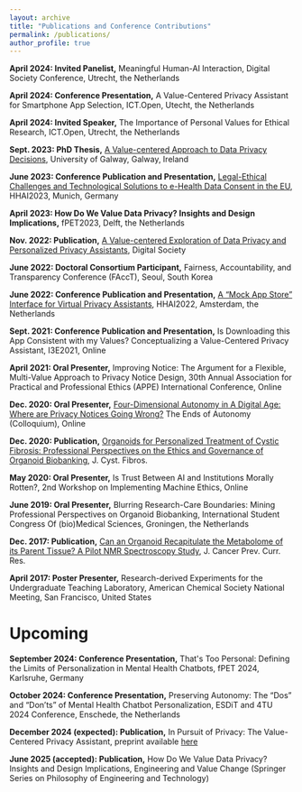 ```yaml
---
layout: archive
title: "Publications and Conference Contributions"
permalink: /publications/
author_profile: true
---
```


**April 2024: Invited Panelist,** Meaningful Human-AI Interaction, Digital Society Conference, Utrecht, the Netherlands

**April 2024: Conference Presentation,** A Value-Centered Privacy Assistant for Smartphone App Selection, ICT.Open, Utecht, the Netherlands

**April 2024: Invited Speaker,** The Importance of Personal Values for Ethical Research, ICT.Open, Utrecht, the Netherlands

**Sept. 2023: PhD Thesis,** [A Value-centered Approach to Data Privacy Decisions](https://researchrepository.universityofgalway.ie/entities/publication/8ed0ab0e-f773-4b8e-8c00-655edd00cef4), University of Galway, Galway, Ireland

**June 2023: Conference Publication and Presentation,** [Legal-Ethical Challenges and Technological Solutions to e-Health Data Consent in the EU](https://ebooks.iospress.nl/volumearticle/63336), HHAI2023, Munich, Germany

**April 2023: How Do We Value Data Privacy? Insights and Design Implications,** fPET2023, Delft, the Netherlands

**Nov. 2022:	Publication,** [A Value-centered Exploration of Data Privacy and Personalized Privacy Assistants](https://link.springer.com/article/10.1007/s44206-022-00028-w), Digital Society

**June 2022:	Doctoral Consortium Participant,** Fairness, Accountability, and Transparency Conference (FAccT), Seoul, South Korea

**June 2022: Conference Publication and Presentation,** [A “Mock App Store” Interface for Virtual Privacy Assistants](https://ebooks.iospress.nl/doi/10.3233/FAIA220212), HHAI2022, Amsterdam, the   Netherlands 

**Sept. 2021:	Conference Publication and Presentation,** Is Downloading this App Consistent with my Values? Conceptualizing a Value-Centered Privacy Assistant, I3E2021, Online

**April 2021:	Oral Presenter,** Improving Notice: The Argument for a Flexible, Multi-Value Approach to Privacy Notice Design, 30th Annual Association for Practical and Professional Ethics (APPE) International Conference, Online

**Dec. 2020:	Oral Presenter,** [Four-Dimensional Autonomy in A Digital Age: Where are Privacy Notices Going Wrong?](https://www.youtube.com/watch?v=SPt3BEdtxww) The Ends of Autonomy (Colloquium), Online

**Dec. 2020: Publication,** [Organoids for Personalized Treatment of Cystic Fibrosis: Professional Perspectives on the Ethics and Governance of Organoid Biobanking](https://pubmed.ncbi.nlm.nih.gov/33303364/), J. Cyst. Fibros.

**May 2020:	Oral Presenter,** Is Trust Between AI and Institutions Morally Rotten?, 2nd Workshop on Implementing Machine Ethics, Online

**June 2019:	Oral Presenter,** Blurring Research-Care Boundaries: Mining Professional Perspectives on Organoid Biobanking, International Student Congress Of (bio)Medical Sciences, Groningen, the Netherlands

**Dec. 2017: 	Publication,** [Can an Organoid Recapitulate the Metabolome of its Parent Tissue? A Pilot NMR Spectroscopy Study](https://medcraveonline.com/JCPCR/can-an-organoid-recapitulate-the-metabolome-of-its-parent-tissue-a-pilot-nmr-spectroscopy-study.html), J. Cancer Prev. Curr. Res.

**April 2017: 	Poster Presenter,** Research-derived Experiments for the Undergraduate Teaching Laboratory, American Chemical Society National Meeting, San Francisco, United States

Upcoming
======

**September 2024: Conference Presentation,** That's Too Personal: Defining the Limits of Personalization in Mental Health Chatbots, fPET 2024, Karlsruhe, Germany

**October 2024: Conference Presentation,** Preserving Autonomy: The “Dos” and “Don’ts” of Mental Health Chatbot Personalization, ESDiT and 4TU 2024 Conference, Enschede, the Netherlands

**December 2024 (expected): Publication,** In Pursuit of Privacy: The Value-Centered Privacy Assistant, preprint available [here](https://arxiv.org/abs/2212.00528)

**June 2025 (accepted): Publication,** How Do We Value Data Privacy? Insights and Design Implications, Engineering and Value Change (Springer Series on Philosophy of Engineering and Technology)
